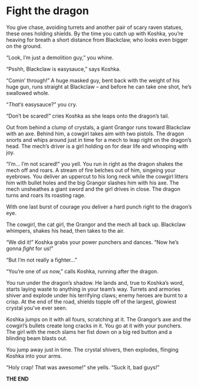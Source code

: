 # Fight the dragon

You give chase, avoiding turrets and another pair of scary raven statues, these ones holding shields. By the time you catch up with Koshka, you’re heaving for breath a short distance from Blackclaw, who looks even bigger on the ground.

“Look, I’m just a demolition guy,” you whine.

“Psshh, Blackclaw is easysauce,” says Koshka.

“Comin’ through!” A huge masked guy, bent back with the weight of his huge gun, runs straight at Blackclaw – and before he can take one shot, he’s swallowed whole.

“_That’s_ easysauce?” you cry.

“Don’t be scared!” cries Koshka as she leaps onto the dragon’s tail.

Out from behind a clump of crystals, a giant Grangor runs toward Blackclaw with an axe. Behind him, a cowgirl takes aim with two pistols. The dragon snorts and whips around just in time for a mech to leap right on the dragon’s head. The mech’s driver is a girl holding on for dear life and whooping with joy.

“I’m… I’m not scared!” you yell. You run in right as the dragon shakes the mech off and roars. A stream of fire belches out of him, singeing your eyebrows. You deliver an uppercut to his long neck while the cowgirl litters him with bullet holes and the big Grangor slashes him with his axe. The mech unsheathes a giant sword and the girl drives in close. The dragon turns and roars its roasting rage.

With one last burst of courage you deliver a hard punch right to the dragon’s eye.

The cowgirl, the cat girl, the Grangor and the mech all back up. Blackclaw whimpers, shakes his head, then takes to the air.

“We did it!” Koshka grabs your power punchers and dances. “Now he’s gonna _fight_ for us!”

“But I’m not really a fighter…”

“You’re one of _us_ now,” calls Koshka, running after the dragon.

You run under the dragon’s shadow. He lands and, true to Koshka’s word, starts laying waste to anything in your team’s way. Turrets and armories shiver and explode under his terrifying claws; enemy heroes are burnt to a crisp. At the end of the road, shields topple off of the largest, glowiest crystal you’ve ever seen.

Koshka jumps on it with all fours, scratching at it. The Grangor’s axe and the cowgirl’s bullets create long cracks in it. You go at it with your punchers. The girl with the mech slams her fist down on a big red button and a blinding beam blasts out.

You jump away just in time. The crystal shivers, then explodes, flinging Koshka into your arms.

“Holy crap! That was awesome!” she yells. “Suck it, bad guys!”

**THE END**

